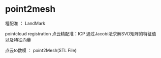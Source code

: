 # point2mesh
粗配准 ： LandMark 

pointcloud registration 点云精配准：ICP
通过Jacobi法求解SVD矩阵的特征值以及特征向量

点云to数模 ： point2Mesh(STL File)
